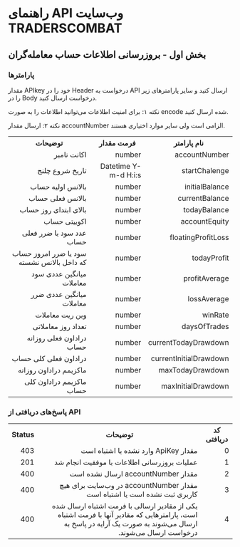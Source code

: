 # راهنمای API وب‌سایت TRADERSCOMBAT

## بخش اول - بروزرسانی اطلاعات حساب معامله‌گران

### پارامترها

مقدار APIkey خود را در Header درخواست به API ارسال کنید و سایر پارامترهای زیر را در Body درخواست ارسال کنید.

نکته ۱: برای امنیت اطلاعات می‌توانید اطلاعات را به صورت encode شده ارسال کنید.

نکته ۲: ارسال مقدار accountNumber الزامی است ولی سایر موارد اختیاری هستند.

<table dir="rtl" align="center">
<tr><th>نام پارامتر</th><th>فرمت مقدار</th><th>توضیحات</th></tr>
<tr><td>accountNumber</td><td>number</td><td>اکانت نامبر</td></tr>
<tr><td>startChalenge</td><td>Datetime Y-m-d H:i:s</td><td>تاریخ شروع چلنج</td></tr>
<tr><td>initialBalance</td><td>number</td><td>بالانس اولیه حساب</td></tr>
<tr><td>currentBalance</td><td>number</td><td>بالانس فعلی حساب</td></tr>
<tr><td>todayBalance</td><td>number</td><td>بالای ابتدای روز حساب</td></tr>
<tr><td>accountEquity</td><td>number</td><td>اکوییتی حساب</td></tr>
<tr><td>floatingProfitLoss</td><td>number</td><td>عدد سود یا ضرر فعلی حساب</td></tr>
<tr><td>todayProfit</td><td>number</td><td>سود یا ضرر امروز حساب که داخل بالانس نشسته</td></tr>
<tr><td>profitAverage</td><td>number</td><td>میانگین عددی سود معاملات</td></tr>
<tr><td>lossAverage</td><td>number</td><td>میانگین عددی ضرر معاملات</td></tr>
<tr><td>winRate</td><td>number</td><td>وین ریت معاملات</td></tr>
<tr><td>daysOfTrades</td><td>number</td><td>تعداد روز معاملاتی</td></tr>
<tr><td>currentTodayDrawdown</td><td>number</td><td>دراداون فعلی روزانه حساب</td></tr>
<tr><td>currentInitialDrawdown</td><td>number</td><td>دراداون فعلی کلی حساب</td></tr>
<tr><td>maxTodayDrawdown</td><td>number</td><td>ماکزیمم دراداون روزانه</td></tr>
<tr><td>maxInitialDrawdown</td><td>number</td><td>ماکزیمم دراداون کلی حساب</td></tr>
</table>

### پاسخ‌های دریافتی از API

<table dir="rtl" align="center">
<tr><th>کد دریافتی</th><th>توضیحات</th><th>Status</th></tr>
<tr><td>0</td><td>مقدار ApiKey وارد نشده یا اشتباه است</td><td>403</td></tr>
<tr><td>1</td><td>عملیات بروزرسانی اطلاعات با موفقیت انجام شد</td><td>201</td></tr>
<tr><td>2</td><td>مقدار accountNumber ارسال نشده است</td><td>400</td></tr>
<tr><td>3</td><td>مقدار accountNumber در وب‌سایت برای هیچ کاربری ثبت نشده است یا اشتباه است</td><td>400</td></tr>
<tr><td>4</td><td>یکی از مقادیر ارسالی با فرمت اشتباه ارسال شده است، پارامترهایی که مقادیر آنها با فرمت اشتباه ارسال می‌شوند به صورت یک آرایه در پاسخ به درخواست ارسال می‌شوند.</td><td>400</td></tr>
</table>
